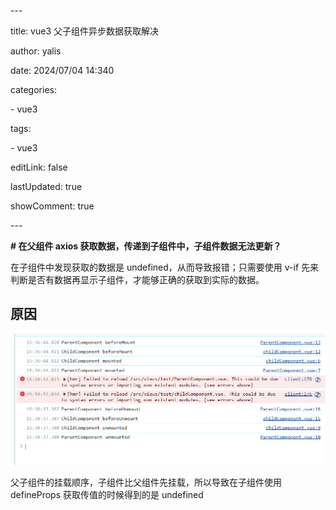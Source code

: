 \---

title: vue3 父子组件异步数据获取解决

author: yalis

date: 2024/07/04 14:340

categories:

\- vue3

tags:

\- vue3

editLink: false

lastUpdated: true

showComment: true

\---

**# 在父组件 axios 获取数据，传递到子组件中，子组件数据无法更新？**

在子组件中发现获取的数据是 undefined，从而导致报错；只需要使用 v-if 先来判断是否有数据再显示子组件，才能够正确的获取到实际的数据。

## 原因

![image-20240704154855548](./img/image-20240704154855548.png)

父子组件的挂载顺序，子组件比父组件先挂载，所以导致在子组件使用 defineProps 获取传值的时候得到的是 undefined
